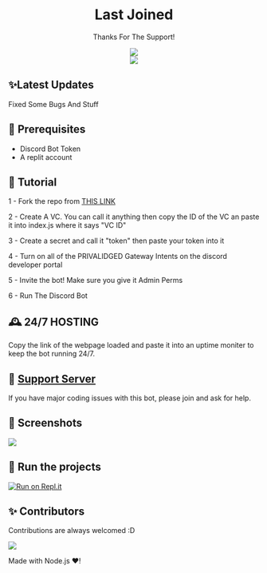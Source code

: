 <h1 align="center">Last Joined</h1>
<p align="center">Thanks For The Support!</p>
<div align="center"><img src="https://img.shields.io/github/stars/TopClips/LastJoined?style=social"></div><div align="center"><img src="https://img.shields.io/github/issues/TopClips/LastJoined?style=social"</div>
<div align="left">

## ✨Latest Updates

Fixed Some Bugs And Stuff

## 🚧 Prerequisites

- Discord Bot Token
- A replit account

## 📝 Tutorial

1 - Fork the repo from [THIS LINK](https://replit.com/@GeneralSupport/LastJoined)

2 - Create A VC. You can call it anything then copy the ID of the VC an paste it into index.js where it says "VC ID"

3 - Create a secret and call it "token" then paste your token into it

4 - Turn on all of the PRIVALIDGED Gateway Intents  on the discord developer portal

5 - Invite the bot! Make sure you give it Admin Perms

6 - Run The Discord Bot

## 🕰 24/7 HOSTING
Copy the link of the webpage loaded and paste it into an uptime moniter to keep the bot running 24/7. 


## 📝 [Support Server](https://discord.gg/Nb4QGk8EgW)

If you have major coding issues with this bot, please join and ask for help.

## 📸 Screenshots

<div align="left"><img src="https://media.discordapp.net/attachments/973143883850584114/1010551848576491520/IMG_5939.png"></div>

## 💨 Run the projects

[![Run on Repl.it](https://repl.it/badge/github/SudhanPlayz/Discord-MusicBot)](https://replit.com/@GeneralSupport/LastJoined)



## ✨ Contributors

Contributions are always welcomed :D

<a href="https://github.com/topclips/lastjoined/graphs/contributors">
  <img src="https://contributors-img.web.app/image?repo=topclips/lastjoined" />
</a>


Made with Node.js :heart:!</div>
